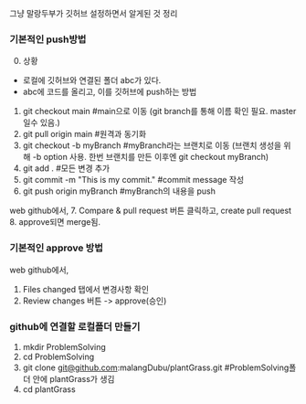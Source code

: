 그냥 말랑두부가 깃허브 설정하면서 알게된 것 정리

### 기본적인 push방법
0. 상황
- 로컬에 깃허브와 연결된 폴더 abc가 있다. 
- abc에 코드를 올리고, 이를 깃허브에 push하는 방법

1. git checkout main #main으로 이동 (git branch를 통해 이름 확인 필요. master일수 있음.)
2. git pull origin main #원격과 동기화
3. git checkout -b myBranch #myBranch라는 브랜치로 이동 (브랜치 생성을 위해 -b option 사용. 한번 브랜치를 만든 이후엔 git checkout myBranch)
4. git add . #모든 변경 추가
5. git commit -m "This is my commit." #commit message 작성
6. git push origin myBranch #myBranch의 내용을 push

web github에서,
7. Compare & pull request 버튼 클릭하고, create pull request
8. approve되면 merge됨.


### 기본적인 approve 방법
web github에서,
1. Files changed 탭에서 변경사항 확인
2. Review changes 버튼 -> approve(승인)


### github에 연결할 로컬폴더 만들기
1. mkdir ProblemSolving
2. cd ProblemSolving
3. git clone git@github.com:malangDubu/plantGrass.git #ProblemSolving폴더 안에 plantGrass가 생김
4. cd plantGrass




